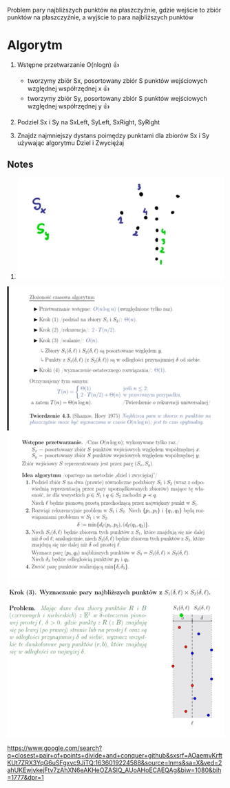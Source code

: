 Problem pary najbliższych punktów na płaszczyźnie, gdzie wejście to zbiór punktów na płaszczyźnie, a wyjście to para najbliższych punktów

# Algorytm
1. Wstępne przetwarzanie O(nlogn) 👍
   - tworzymy zbiór Sx, posortowany zbiór S punktów wejściowych względnej współrzędnej x 👍
   - tworzymy zbiór Sy, posortowany zbiór S punktów wejściowych względnej współrzędnej y 👍

2. Podziel Sx i Sy na SxLeft, SyLeft, SxRight, SyRight  

3. Znajdz najmniejszy dystans poimędzy punktami dla zbiorów Sx i Sy używając algorytmu Dziel i Zwyciężaj
   
## Notes
1. ![img.png](images/img.png) 

![img_1.png](img_1.png)
![img_2.png](img_2.png)
![img.png](img.png)

https://www.google.com/search?q=closest+pair+of+points+divide+and+conquer+github&sxsrf=AOaemvKrftKUt7ZRX3YqG6uSFgxvc9JiTQ:1636019224588&source=lnms&sa=X&ved=2ahUKEwjykejFtv7zAhXN6eAKHeOZASIQ_AUoAHoECAEQAg&biw=1080&bih=1777&dpr=1
